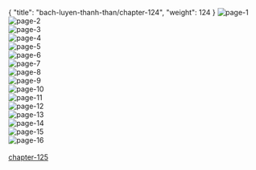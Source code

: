 { "title": "bach-luyen-thanh-than/chapter-124", "weight": 124 }
<img src="bach-luyen-thanh-than_0124_01-8e29ae9bc559c0b323d88f52d506a906.webp" alt="page-1" origin="http://1.bp.blogspot.com/-Yeok9CqHmgs/WWCHuS_FoEI/AAAAAAAAt6k/FPM9y7pBr8g94-l6WUaI0Wz6BIyIEgy9ACHMYCw/2.jpg?imgmax=0"><br/>
<img src="bach-luyen-thanh-than_0124_02-66534130b01452549cad6849b5283b4c.webp" alt="page-2" origin="http://1.bp.blogspot.com/-7hgTr9Y81Yo/WWCHvvo3P8I/AAAAAAAAt6o/Hnxm3rEiaVALBWkfcsbiWoNX-r7clmumwCHMYCw/3.jpg?imgmax=0"><br/>
<img src="bach-luyen-thanh-than_0124_03-26a9e15337d52a2efda01d517f090e61.webp" alt="page-3" origin="http://1.bp.blogspot.com/-vGyNn4XdxSQ/WWCHwxOTL7I/AAAAAAAAt6s/SmkHlbmkgas7jua6KvdOFofIvo--8ARqACHMYCw/4.jpg?imgmax=0"><br/>
<img src="bach-luyen-thanh-than_0124_04-033174b408b878cf20753d28ac9b2af8.webp" alt="page-4" origin="http://1.bp.blogspot.com/-OFKuQTR-5xg/WWCHyAafzmI/AAAAAAAAt6w/mObjDABgUYwzCnNQACvdztELNKu8c8DQACHMYCw/5.jpg?imgmax=0"><br/>
<img src="bach-luyen-thanh-than_0124_05-49636029e0c9f3f201d763509aee89d4.webp" alt="page-5" origin="http://1.bp.blogspot.com/-qYmYK82IlzQ/WWCHzCIrYII/AAAAAAAAt60/OyJIUPPCKXoCwVPyfxOm2Ok48z6yywPyQCHMYCw/6.jpg?imgmax=0"><br/>
<img src="bach-luyen-thanh-than_0124_06-78a070e3c3bf00d4c847797fe98e1929.webp" alt="page-6" origin="http://1.bp.blogspot.com/-g-ZFcHDtI6A/WWCH0GJlyDI/AAAAAAAAt64/z3wNp1p3blkPoMXY2a7mhehIFRR45FfQACHMYCw/7.jpg?imgmax=0"><br/>
<img src="bach-luyen-thanh-than_0124_07-67914685fce5b4113817fdfd48d9c795.webp" alt="page-7" origin="http://1.bp.blogspot.com/-oKhTWO7I2nM/WWCH1bEproI/AAAAAAAAt68/09cU4Dm4UxEPwoVCIAGyU-YjMBah06l7ACHMYCw/8.jpg?imgmax=0"><br/>
<img src="bach-luyen-thanh-than_0124_08-c0532b454dbc4b3a76beaf118ddffba6.webp" alt="page-8" origin="http://1.bp.blogspot.com/-zv13tp1w3cw/WWCH2fY33WI/AAAAAAAAt7A/LSD6MFDiHEQT0Lm8akcGS0TyfAo_9QLFgCHMYCw/9.jpg?imgmax=0"><br/>
<img src="bach-luyen-thanh-than_0124_09-f253c2c3f58fdcef854e41afb8f054c3.webp" alt="page-9" origin="http://1.bp.blogspot.com/-IdFTrd6tB-o/WWCH38AxnVI/AAAAAAAAt7E/9rH2fuoOmhQ5L_SrmbhtfvGKPQh4QvpwgCHMYCw/10.jpg?imgmax=0"><br/>
<img src="bach-luyen-thanh-than_0124_10-5a8f3a6d3d00c68268f094a76c1dfe09.webp" alt="page-10" origin="http://1.bp.blogspot.com/-EsktEp4Y2Zk/WWCH5cGzY5I/AAAAAAAAt7I/FnXpoFr6lL4lrJxxFQgYEqLf2xsuZkHjACHMYCw/11.jpg?imgmax=0"><br/>
<img src="bach-luyen-thanh-than_0124_11-9f983000d2dc3243f4be0ce2ef899972.webp" alt="page-11" origin="http://1.bp.blogspot.com/-RXEbSsO-uR0/WWCH6r9PdUI/AAAAAAAAt7M/ydg8u12oXe4MQBOfI8JpC9lcB690OtrIQCHMYCw/12.jpg?imgmax=0"><br/>
<img src="bach-luyen-thanh-than_0124_12-10600061dc70b7e972a774d71a877795.webp" alt="page-12" origin="http://1.bp.blogspot.com/-cgN2rFTPP9Y/WWCH7sxaoAI/AAAAAAAAt7Q/42amCl4HbUIVHMYeTGWekij29Nez-DNWQCHMYCw/13.jpg?imgmax=0"><br/>
<img src="bach-luyen-thanh-than_0124_13-45fc5dba00ac15565e3def28345f5494.webp" alt="page-13" origin="http://1.bp.blogspot.com/-KTlu_fxcno0/WWCH9NHy-VI/AAAAAAAAt7U/LuFS41cjPQQboolT2Yu7eDiuaJokT7d_gCHMYCw/14.jpg?imgmax=0"><br/>
<img src="bach-luyen-thanh-than_0124_14-a958c7ea5bdcd4585d85b2ae659cabcf.webp" alt="page-14" origin="http://1.bp.blogspot.com/-rWamXG4rwDE/WWCH-AxvdNI/AAAAAAAAt7Y/bm4emLGE0gAcXSFZHZ9XYMHstmI8LRUYgCHMYCw/15.jpg?imgmax=0"><br/>
<img src="bach-luyen-thanh-than_0124_15-2090041e72003f60ed10723ed8348309.webp" alt="page-15" origin="http://1.bp.blogspot.com/-Pzo-h8goWs4/WWCH_LvKyqI/AAAAAAAAt7c/e8rFAX1up7A9uA0PIslg2Sg5R4uehesowCHMYCw/16.jpg?imgmax=0"><br/>
<img src="bach-luyen-thanh-than_0124_16-fd55dedc349193f7c6b2eb5c8e79c1d0.webp" alt="page-16" origin="http://1.bp.blogspot.com/-wboP-c943L0/WWCIAhij7mI/AAAAAAAAt7g/lEVTmzedJgAek21CsJfhMR7i5fT1Knh5QCHMYCw/17.jpg?imgmax=0"><br/>
<br/><a class="nextchap" href="/bach-luyen-thanh-than/chapter-125">chapter-125</a>
